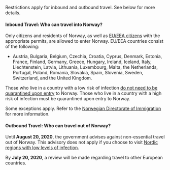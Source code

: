 Restrictions apply for inbound and outbound travel. See below for more details.

#### Inbound Travel: Who can travel into Norway?

Only citizens and residents of Norway, as well as [EU/EEA citizens](https://www.udi.no/en/about-the-corona-situation/eueea-citizen-currently-in-norway/) with the appropriate permits, are allowed to enter Norway. EU/EEA countries consist of the following:

- Austria, Bulgaria, Belgium, Czechia, Croatia, Cyprus, Denmark, Estonia, France, Finland, Germany, Greece, Hungary, Ireland, Iceland, Italy, Liechtenstein, Latvia, Lithuania, Luxembourg, Malta, the Netherlands, Portugal, Poland, Romania, Slovakia, Spain, Slovenia, Sweden, Switzerland, and the United Kingdom.

Those who live in a country with a low risk of infection [do not need to be quarantined upon entry](https://www.udi.no/en/important-messages/endring-i-innreiseregler-fra-15.-juli/) to Norway. Those who live in a country with a high risk of infection must be quarantined upon entry to Norway.

Some exceptions apply. Refer to the [Norwegian Directorate of Immigration](https://www.udi.no/en/about-the-corona-situation/) for more information.

#### Outbound Travel: Who can travel out of Norway?

Until **August 20, 2020**, the government advises against non-essential travel out of Norway. This advisory does not apply if you choose to visit [Nordic regions with low levels of infection](https://www.regjeringen.no/en/topics/foreign-affairs/reiseinformasjon/travel_coronavirus/id2691821/).

By **July 20, 2020**, a review will be made regarding travel to other European countries.

